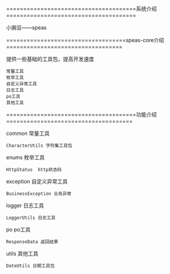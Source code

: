 ======================================系统介绍======================================

小豌豆——speas

===================================speas-core介绍==================================

提供一些基础的工具包，提高开发速度
    
    常量工具
    枚举工具
    自定义异常工具
    日志工具
    po工具
    其他工具

======================================功能介绍=====================================

common    常量工具

    CharacterUtils 字符集工具包

enums     枚举工具

    HttpStatus  http状态码 
    
exception 自定义异常工具

    BusinessException 业务异常
    
logger    日志工具

    LoggerUtils 日志工具
    
po        po工具

    ResponseData 返回结果

utils     其他工具
    
    DateUtils 日期工具包
